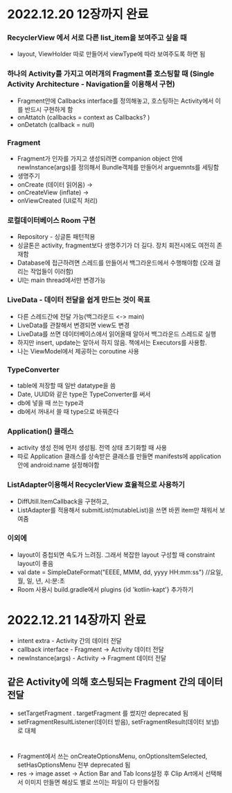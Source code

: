 # 2022.12.20 12장까지 완료
### RecyclerView 에서 서로 다른 list_item을 보여주고 싶을 때
- layout, ViewHolder 따로 만들어서 viewType에 따라 보여주도록 하면 됨 

### 하나의 Activity를 가지고 여러개의 Fragment를 호스팅할 때 (Single Activity Architecture - Navigation을 이용해서 구현)
- Fragment안에 Callbacks interface를 정의해놓고, 호스팅하는 Activity에서 이를 반드시 구현하게 함
- onAttatch (callbacks = context as Callbacks? )
- onDetatch (callback = null)

### Fragment
- Fragment가 인자를 가지고 생성되려면 companion object 안에 newInstance(args)를 정의해서 Bundle객체를 만들어서 arguemnts를 세팅함
- 생명주기
- onCreate (데이터 읽어옴) -> 
- onCreateView (inflate) -> 
- onViewCreated (UI로직 처리)

### 로컬데이터베이스 Room 구현
- Repository - 싱글톤 패턴적용
- 싱글톤은 activity, fragment보다 생명주기가 더 길다. 장치 회전시에도 여전히 존재함 
- Database에 접근하려면 스레드를 만들어서 백그라운드에서 수행해야함 (오래 걸리는 작업들이 이러함)
- UI는 main thread에서만 변경가능

### LiveData - 데이터 전달을 쉽게 만드는 것이 목표
- 다른 스레드간에 전달 가능(백그라운드 <-> main)
- LiveData를 관찰해서 변경되면 view도 변경
- LiveData를 쓰면 데이터베이스에서 읽어올때 알아서 백그라운드 스레드로 실행
- 하지만 insert, update는 알아서 하지 않음. 책에서는 Executors를 사용함. 
- 나는 ViewModel에서 제공하는 coroutine 사용

### TypeConverter
- table에 저장할 때 일반 datatype을 씀
- Date, UUID와 같은 type은 TypeConverter를 써서 
- db에 넣을 때 쓰는 type과 
- db에서 꺼내서 쓸 때 type으로 바꿔준다

### Application() 클래스
- activity 생성 전에 먼저 생성됨. 전역 상태 초기화할 때 사용
- 따로 Application 클래스를 상속받은 클래스를 만들면 manifests에 application 안에 android:name 설정해야함

### ListAdapter이용해서 RecyclerView 효율적으로 사용하기
- DiffUtill.ItemCallback<T>을 구현하고,
- ListAdapter를 적용해서 submitList(mutableList)을 쓰면 바뀐 item만 채워서 보여줌

### 이외에
- layout이 중첩되면 속도가 느려짐. 그래서 복잡한 layout 구성할 때 constraint layout이 좋음
- val date = SimpleDateFormat("EEEE, MMM, dd, yyyy HH:mm:ss") //요일, 월, 일, 년, 시:분:초
- Room 사용시 build.gradle에서 plugins {id 'kotlin-kapt'} 추가하기

# 2022.12.21 14장까지 완료
- intent extra - Activity 간의 데이터 전달
- callback interface - Fragment -> Activity 데이터 전달
- newInstance(args) - Activity -> Fragment 데이터 전달
## 같은 Activity에 의해 호스팅되는 Fragment 간의 데이터 전달
- setTargetFragment . targetFragment 를 썼지만 deprecated 됨
- setFragmentResultListener(데이터 받음), setFragmentResult(데이터 보냄) 로 대체
#
- Fragment에서 쓰는 onCreateOptionsMenu, onOptionsItemSelected, setHasOptionsMenu 전부 deprecated 됨
- res -> image asset -> Action Bar and Tab Icons설정 후 Clip Art에서 선택해서 이미지 만들면 해상도 별로 쓰이는 파일이 다 만들어짐

